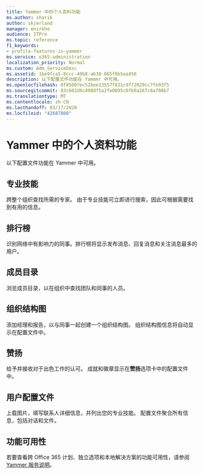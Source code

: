 ```yaml
---
title: Yammer 中的个人资料功能
ms.author: sharik
author: skjerland
manager: mnirkhe
audience: ITPro
ms.topic: reference
f1_keywords:
- profile-features-in-yammer
ms.service: o365-administration
localization_priority: Normal
ms.custom: Adm_ServiceDesc
ms.assetid: 1be9fca5-8ccc-49b8-a638-065f0b5aa450
description: 以下配置文件功能在 Yammer 中可用。
ms.openlocfilehash: 0f85007ec52bee13557f831c9f72029cc7fe93f5
ms.sourcegitcommit: 83c602d9c498df5a2fe0095c6fb0a267c8a708b7
ms.translationtype: MT
ms.contentlocale: zh-CN
ms.lasthandoff: 03/17/2020
ms.locfileid: "42687808"
---
```

# <a name="profile-features-in-yammer"></a>Yammer 中的个人资料功能

以下配置文件功能在 Yammer 中可用。
 
## <a name="expertise"></a>专业技能

跨整个组织查找所需的专家。 由于专业技能可立即进行搜索，因此可根据需要找到有用的信息。

## <a name="leaderboards"></a>排行榜

识别网络中有影响力的同事。排行榜将显示发布消息、回复消息和关注消息最多的用户。

## <a name="member-directory"></a>成员目录

浏览成员目录，以在组织中查找团队和同事的人员。
  
## <a name="org-chart"></a>组织结构图

添加经理和报告，以与同事一起创建一个组织结构图。 组织结构图信息将自动显示在配置文件中。
  
## <a name="praise"></a>赞扬

给予并接收对于出色工作的认可。 成就和徽章显示在**赞扬**选项卡中的配置文件中。
 
## <a name="user-profiles"></a>用户配置文件

上载图片，填写联系人详细信息，并列出您的专业技能。 配置文件聚合所有信息，包括对话和文件。
  
## <a name="feature-availability"></a>功能可用性

若要查看跨 Office 365 计划、独立选项和本地解决方案的功能可用性，请参阅[Yammer 服务说明](yammer-service-description.md)。
  

